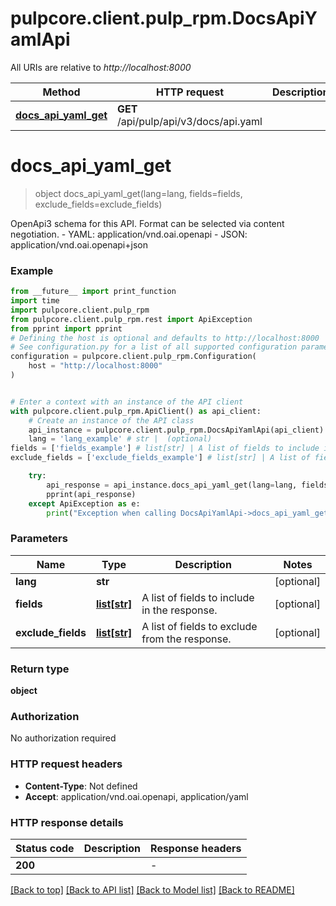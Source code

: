# pulpcore.client.pulp_rpm.DocsApiYamlApi

All URIs are relative to *http://localhost:8000*

Method | HTTP request | Description
------------- | ------------- | -------------
[**docs_api_yaml_get**](DocsApiYamlApi.md#docs_api_yaml_get) | **GET** /api/pulp/api/v3/docs/api.yaml | 


# **docs_api_yaml_get**
> object docs_api_yaml_get(lang=lang, fields=fields, exclude_fields=exclude_fields)



OpenApi3 schema for this API. Format can be selected via content negotiation.  - YAML: application/vnd.oai.openapi - JSON: application/vnd.oai.openapi+json

### Example

```python
from __future__ import print_function
import time
import pulpcore.client.pulp_rpm
from pulpcore.client.pulp_rpm.rest import ApiException
from pprint import pprint
# Defining the host is optional and defaults to http://localhost:8000
# See configuration.py for a list of all supported configuration parameters.
configuration = pulpcore.client.pulp_rpm.Configuration(
    host = "http://localhost:8000"
)


# Enter a context with an instance of the API client
with pulpcore.client.pulp_rpm.ApiClient() as api_client:
    # Create an instance of the API class
    api_instance = pulpcore.client.pulp_rpm.DocsApiYamlApi(api_client)
    lang = 'lang_example' # str |  (optional)
fields = ['fields_example'] # list[str] | A list of fields to include in the response. (optional)
exclude_fields = ['exclude_fields_example'] # list[str] | A list of fields to exclude from the response. (optional)

    try:
        api_response = api_instance.docs_api_yaml_get(lang=lang, fields=fields, exclude_fields=exclude_fields)
        pprint(api_response)
    except ApiException as e:
        print("Exception when calling DocsApiYamlApi->docs_api_yaml_get: %s\n" % e)
```

### Parameters

Name | Type | Description  | Notes
------------- | ------------- | ------------- | -------------
 **lang** | **str**|  | [optional] 
 **fields** | [**list[str]**](str.md)| A list of fields to include in the response. | [optional] 
 **exclude_fields** | [**list[str]**](str.md)| A list of fields to exclude from the response. | [optional] 

### Return type

**object**

### Authorization

No authorization required

### HTTP request headers

 - **Content-Type**: Not defined
 - **Accept**: application/vnd.oai.openapi, application/yaml

### HTTP response details
| Status code | Description | Response headers |
|-------------|-------------|------------------|
**200** |  |  -  |

[[Back to top]](#) [[Back to API list]](../README.md#documentation-for-api-endpoints) [[Back to Model list]](../README.md#documentation-for-models) [[Back to README]](../README.md)

